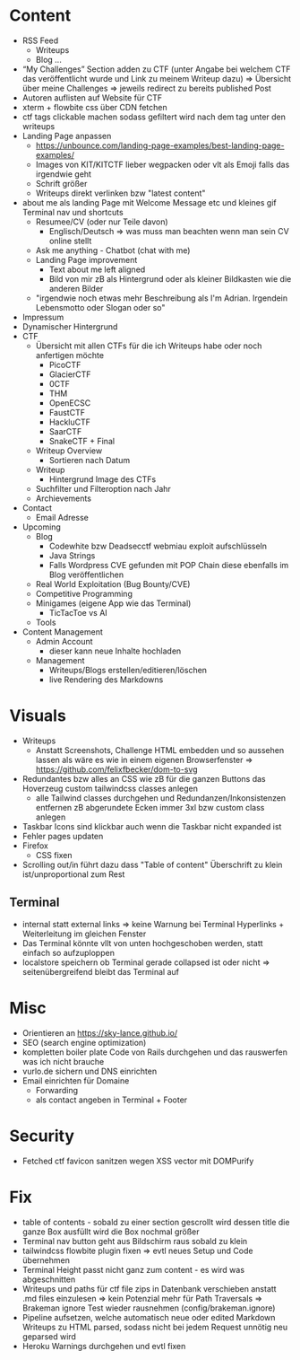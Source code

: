 # Content
- RSS Feed
    - Writeups
    - Blog
    ...
- “My Challenges” Section adden zu CTF (unter Angabe bei welchem CTF das veröffentlicht wurde und Link zu meinem Writeup dazu)
    => Übersicht über meine Challenges
    => jeweils redirect zu bereits published Post
- Autoren auflisten auf Website für CTF
- xterm + flowbite css über CDN fetchen
- ctf tags clickable machen sodass gefiltert wird nach dem tag unter den writeups
- Landing Page anpassen
    - https://unbounce.com/landing-page-examples/best-landing-page-examples/
    - Images von KIT/KITCTF lieber wegpacken oder vlt als Emoji falls das irgendwie geht
    - Schrift größer
    - Writeups direkt verlinken bzw "latest content"
- about me als landing Page mit Welcome Message etc und kleines gif Terminal nav und shortcuts
    - Resumee/CV (oder nur Teile davon)
        - Englisch/Deutsch
        => was muss man beachten wenn man sein CV online stellt
    - Ask me anything - Chatbot (chat with me)
    - Landing Page improvement
        - Text about me left aligned
        - Bild von mir zB als Hintergrund oder als kleiner Bildkasten wie die anderen Bilder
    - "irgendwie noch etwas mehr Beschreibung als I'm Adrian. Irgendein Lebensmotto oder Slogan oder so"
- Impressum
- Dynamischer Hintergrund
- CTF
    - Übersicht mit allen CTFs für die ich Writeups habe oder noch anfertigen möchte
        - PicoCTF
        - GlacierCTF
        - 0CTF
        - THM
        - OpenECSC
        - FaustCTF
        - HackluCTF
        - SaarCTF
        - SnakeCTF + Final
    - Writeup Overview
        - Sortieren nach Datum
    - Writeup
        - Hintergrund Image des CTFs
    - Suchfilter und Filteroption nach Jahr
    - Archievements
- Contact
    - Email Adresse
- Upcoming
    - Blog
        - Codewhite bzw Deadsecctf webmiau exploit aufschlüsseln
        - Java Strings
        - Falls Wordpress CVE gefunden mit POP Chain diese ebenfalls im Blog veröffentlichen
    - Real World Exploitation (Bug Bounty/CVE)
    - Competitive Programming
    - Minigames (eigene App wie das Terminal)
        - TicTacToe vs AI
    - Tools
- Content Management
    - Admin Account
        - dieser kann neue Inhalte hochladen
    - Management
        - Writeups/Blogs erstellen/editieren/löschen
        - live Rendering des Markdowns

# Visuals
- Writeups
    - Anstatt Screenshots, Challenge HTML embedden und so aussehen lassen als wäre es wie in einem eigenen Browserfenster
    => https://github.com/felixfbecker/dom-to-svg
- Redundantes bzw alles an CSS wie zB für die ganzen Buttons das Hoverzeug custom tailwindcss classes anlegen
    - alle Tailwind classes durchgehen und Redundanzen/Inkonsistenzen entfernen zB abgerundete Ecken immer 3xl bzw custom class anlegen
- Taskbar Icons sind klickbar auch wenn die Taskbar nicht expanded ist
- Fehler pages updaten
- Firefox
    - CSS fixen
- Scrolling out/in führt dazu dass "Table of content" Überschrift zu klein ist/unproportional zum Rest
## Terminal
- internal statt external links
    => keine Warnung bei Terminal Hyperlinks + Weiterleitung im gleichen Fenster
- Das Terminal könnte vllt von unten hochgeschoben werden, statt einfach so aufzuploppen
- localstore speichern ob Terminal gerade collapsed ist oder nicht => seitenübergreifend bleibt das Terminal auf

# Misc
- Orientieren an https://sky-lance.github.io/
- SEO (search engine optimization)
- kompletten boiler plate Code von Rails durchgehen und das rauswerfen was ich nicht brauche
- vurlo.de sichern und DNS einrichten
- Email einrichten für Domaine
    - Forwarding
    - als contact angeben in Terminal + Footer

# Security
- Fetched ctf favicon sanitzen wegen XSS vector mit DOMPurify

# Fix
- table of contents - sobald zu einer section gescrollt wird dessen title die ganze Box ausfüllt wird die Box nochmal größer
- Terminal nav button geht aus Bildschirm raus sobald zu klein
- tailwindcss flowbite plugin fixen
    => evtl neues Setup und Code übernehmen
- Terminal Height passt nicht ganz zum content - es wird was abgeschnitten
- Writeups und paths für ctf file zips in Datenbank verschieben anstatt .md files einzulesen
    => kein Potenzial mehr für Path Traversals
    => Brakeman ignore Test wieder rausnehmen (config/brakeman.ignore)
- Pipeline aufsetzen, welche automatisch neue oder edited Markdown Writeups zu HTML parsed, sodass nicht bei jedem Request unnötig neu geparsed wird
- Heroku Warnings durchgehen und evtl fixen
